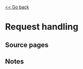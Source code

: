 [<< Go back](https://artoasmith.github.io/sf-preps/)

# Request handling

## Source pages

## Notes
